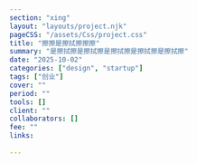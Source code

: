 ```yaml
---
section: "xing"
layout: "layouts/project.njk"
pageCSS: "/assets/Css/project.css"
title: "擦擦是擦拭擦擦擦"
summary: "是擦拭擦是擦拭擦是擦拭擦是擦拭擦是擦拭擦"
date: "2025-10-02"
categories: ["design", "startup"]
tags: ["创业"]
cover: ""
period: ""
tools: []
client: ""
collaborators: []
fee: ""
links:
  
---
```


